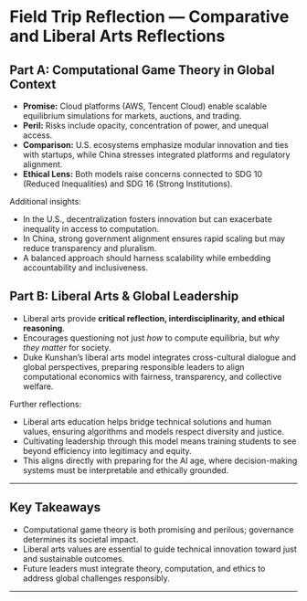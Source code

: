 # Field Trip Reflection — Comparative and Liberal Arts Reflections
## Part A: Computational Game Theory in Global Context
- **Promise:** Cloud platforms (AWS, Tencent Cloud) enable scalable equilibrium simulations for markets, auctions, and trading.
- **Peril:** Risks include opacity, concentration of power, and unequal access.
- **Comparison:** U.S. ecosystems emphasize modular innovation and ties with startups, while China stresses integrated platforms and regulatory alignment.
- **Ethical Lens:** Both models raise concerns connected to SDG 10 (Reduced Inequalities) and SDG 16 (Strong Institutions).


Additional insights:
- In the U.S., decentralization fosters innovation but can exacerbate inequality in access to computation.
- In China, strong government alignment ensures rapid scaling but may reduce transparency and pluralism.
- A balanced approach should harness scalability while embedding accountability and inclusiveness.


## Part B: Liberal Arts & Global Leadership
- Liberal arts provide **critical reflection, interdisciplinarity, and ethical reasoning**.
- Encourages questioning not just *how* to compute equilibria, but *why they matter* for society.
- Duke Kunshan’s liberal arts model integrates cross-cultural dialogue and global perspectives, preparing responsible leaders to align computational economics with fairness, transparency, and collective welfare.


Further reflections:
- Liberal arts education helps bridge technical solutions and human values, ensuring algorithms and models respect diversity and justice.
- Cultivating leadership through this model means training students to see beyond efficiency into legitimacy and equity.
- This aligns directly with preparing for the AI age, where decision-making systems must be interpretable and ethically grounded.


---


## Key Takeaways
- Computational game theory is both promising and perilous; governance determines its societal impact.
- Liberal arts values are essential to guide technical innovation toward just and sustainable outcomes.
- Future leaders must integrate theory, computation, and ethics to address global challenges responsibly.


---